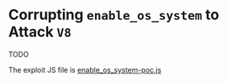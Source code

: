# Corrupting `enable_os_system` to Attack `V8`

TODO

The exploit JS file is [enable\_os\_system-poc.js](./enable_os_system-poc.js)
